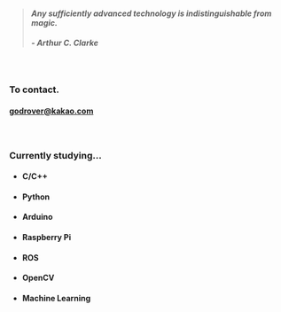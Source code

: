 > #### *Any sufficiently advanced technology is indistinguishable from magic.*
> ##### - Arthur C. Clarke 

　

### To contact.
#### godrover@kakao.com

　

### Currently studying...

- #### C/C++

- #### Python

- #### Arduino

- #### Raspberry Pi

- #### ROS

- #### OpenCV

- #### Machine Learning
